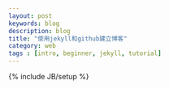 ```yaml
---
layout: post
keywords: blog
description: blog
title: "使用jekyll和github建立博客"
category: web
tags : [intro, beginner, jekyll, tutorial]
---
```

{% include JB/setup %}


